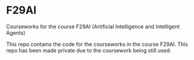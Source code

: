 # F29AI
Courseworks for the course F29AI (Artificial Intelligence and Intelligent Agents)

This repo contains the code for the courseworks in the course F29AI.
This repo has been made private due to the coursework being still used.
